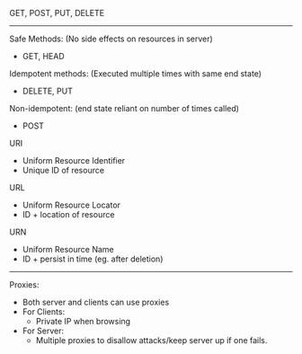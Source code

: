 GET, POST, PUT, DELETE

---
Safe Methods: (No side effects on resources in server)
- GET, HEAD

Idempotent methods: (Executed multiple times with same end state)
- DELETE, PUT

Non-idempotent: (end state reliant on number of times called)
- POST


URI 
- Uniform Resource Identifier
- Unique ID of resource

URL
- Uniform Resource Locator
- ID + location of resource

URN
- Uniform Resource Name
- ID + persist in time (eg. after deletion)

---
Proxies:
- Both server and clients can use proxies
- For Clients:
    - Private IP when browsing
- For Server:
    - Multiple proxies to disallow attacks/keep server
    up if one fails.
    


